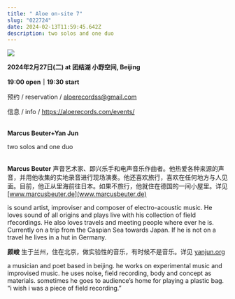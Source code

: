```yaml
---
title: " Aloe on-site 7"
slug: "022724"
date: 2024-02-13T11:59:45.642Z
description: two solos and one duo
---
```

![](/images/uploads/on-site-7.jpg)

**2024年2月27日(二) at 团结湖 小野空间, Beijing**

**19:00 open｜19:30 start**

预约 / reservation / [aloerecordss@gmail.com](mailto:aloerecordss@gmail.com)

信息 / info / <https://aloerecords.com/events/>

\
**Marcus Beuter+Yan Jun**

two solos and one duo

\
**Marcus Beuter**  声音艺术家、即兴乐手和电声音乐作曲者。他热爱各种来源的声音，并用他收集的实地录音进行现场演奏。他还喜欢旅行，喜欢在任何地方与人见面。目前，他正从里海前往日本。如果不旅行，他就住在德国的一间小屋里。详见 [www.marcusbeuter.de](www.marcusbeuter.de)

is sound artist, improviser and composer of electro-acoustic music. He loves sound of all origins and plays live with his collection of field rfecordings. He also loves travels and meeting people where ever he is. Currently on a trip from the Caspian Sea towards Japan. If he is not on a travel he lives in a hut in Germany.

**颜峻**  生于兰州，住在北京，做实验性的音乐，有时候不是音乐。详见 [yanjun.org](http://yanjun.org)

a musician and poet based in beijing. he works on experimental music and improvised music. he uses noise, field recording, body and concept as materials. sometimes he goes to audience’s home for playing a plastic bag. “i wish i was a piece of field recording.”